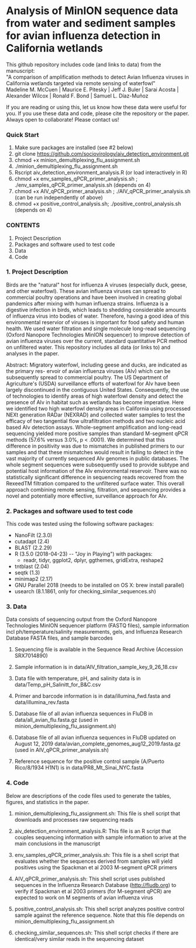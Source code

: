 # Analysis of MinION sequence data from water and sediment samples for avian influenza detection in California wetlands

This github repository includes code (and links to data) from the manuscript:  
"A comparison of amplification methods to detect Avian Influenza viruses in California wetlands targeted via remote sensing of waterfowl"  
Madeline M. McCuen | Maurice E. Pitesky | Jeff J. Buler | Sarai Acosta | Alexander Wilcox | Ronald F. Bond | Samuel L. Díaz-Muñoz

If you are reading or using this, let us know how these data were useful for you. If you use these data and code, please cite the repository or the paper. Always open to collaborate! Please contact us!

### Quick Start
1. Make sure packages are installed (see #2 below)
2. git clone https://github.com/sociovirology/aiv_detection_environment.git
3. chmod +x minion_demultiplexing_flu_assignment.sh
4. ./minion_demultiplexing_flu_assignment.sh
5. Rscript aiv_detection_environment_analysis.R (or load interactively in R)
6. chmod +x env_samples_qPCR_primer_analysis.sh ; ./env_samples_qPCR_primer_analysis.sh (depends on 4)
7. chmod +x AIV_qPCR_primer_analysis.sh ; ./AIV_qPCR_primer_analysis.sh (can be run independently of above)
8. chmod +x positive_control_analysis.sh; ./positive_control_analysis.sh (depends on 4)

### CONTENTS
1. Project Description
2. Packages and software used to test code
3. Data
4. Code

### 1. Project Description
Birds are the "natural" host for influenza A viruses (especially duck, geese, and other waterfowl). These avian influenza viruses can spread to commercial poultry operations and have been involved in creating global pandemics after mixing with human influenza strains. Influenza is a digestive infection in birds, which leads to shedding considerable amounts of influenza virus into bodies of water. Therefore, having a good idea of this environmental reservior of viruses is important for food safety and human health. We used water filtration and single molecule long-read sequencing (Oxford Nanopore Technologies MinION sequencer) to improve detection of avian influenza viruses over the current, standard quantitative PCR method on unfiltered water. This repository includes all data (or links to) and analyses in the paper.

Abstract:
Migratory waterfowl, including geese and ducks, are indicated as the primary res- ervoir of avian influenza viruses (AIv) which can be subsequently spread to commercial poultry. The US Department of Agriculture's (USDA) surveillance efforts of waterfowl for AIv have been largely discontinued in the contiguous United States. Consequently, the use of technologies to identify areas of high waterfowl density and detect the presence of AIv in habitat such as wetlands has become imperative. Here we identified two high waterfowl density areas in California using processed NEXt generation RADar (NEXRAD) and collected water samples to test the efficacy of two tangential flow ultrafiltration methods and two nucleic acid based AIv detection assays. Whole-segment amplification and long-read sequencing yielded more positive samples than standard M-segment qPCR methods (57.6% versus 3.0%, p < .0001). We determined that this difference in positivity was due to mismatches in published primers to our samples and that these mismatches would result in failing to detect in the vast majority of currently sequenced AIv genomes in public databases. The whole segment sequences were subsequently used to provide subtype and potential host information of the AIv environmental reservoir. There was no statistically significant difference in sequencing reads recovered from the RexeedTM filtration compared to the unfiltered surface water. This overall approach combining remote sensing, filtration, and sequencing provides a novel and potentially more effective, surveillance approach for AIv.

### 2. Packages and software used to test code
This code was tested using the following software packages:

* NanoFilt (2.3.0)
* cutadapt (2.4)
* BLAST (2.2.29)
* R (3.5.0 (2018-04-23) -- "Joy in Playing") with packages:
    + readr, tidyr, ggplot2, dplyr, ggthemes, gridExtra, reshape2
* tntblast (2.04)
* seqtk (1.3)
* minimap2 (2.17)
* GNU Parallel 2018 (needs to be installed on OS X: brew install parallel)
* usearch (8.1.1861, only for checking_similar_sequences.sh)

### 3. Data
Data consists of sequencing output from the Oxford Nanopore Technologies MinION sequencer platform (FASTQ files), sample information incl ph/temperature/salinity measurements, gels, and Influenza Research Database FASTA files, and sample barcodes

1) Sequencing file is available in the Sequence Read Archive (Accession SRX7014890)

2) Sample information is in data/AIV_filtration_sample_key_9_26_18.csv 

3) Data file with temperature, pH, and salinity data is in data/Temp_pH_Salinitt_for_B&C.csv

4) Primer and barcode information is in data/illumina_fwd.fasta and data/illumina_rev.fasta

5) Database file of all avian influenza sequences in FluDB in data/all_avian_flu.fasta.gz (used in minion_demultiplexing_flu_assignment.sh)

6) Database file of all avian influenza sequences in FluDB updated on August 12, 2019 data/avian_complete_genomes_aug12_2019.fasta.gz (used in AIV_qPCR_primer_analysis.sh)

7) Reference sequence for the positive control sample (A/Puerto Rico/8/1934 H1N1) is in data/PR8_Mt_Sinai_NYC.fasta

### 4. Code
Below are descriptions of the code files used to generate the tables, figures, and statistics in the paper.

1) minion_demultiplexing_flu_assignment.sh: This file is shell script that downloads and processes raw sequencing reads 

2) aiv_detection_environment_analysis.R: This file is an R script that couples sequencing information with sample information to arive at the main conclusions in the manuscript

3) env_samples_qPCR_primer_analysis.sh: This file is a shell script that evaluates whether the sequences derived from samples will yield positives using the Spackman et al 2003 M-segment qPCR primers 

4) AIV_qPCR_primer_analysis.sh: This shell script uses published sequences in the Influenza Research Database (http://fludb.org) to verify if Spackman et al 2003 primers (for M-segment qPCR) are expected to work on M segments of avian influenza virus

5) positive_control_analysis.sh: This shell script analyzes positive control sample against the reference sequence. Note that this file depends on minion_demultiplexing_flu_assignment.sh

6) checking_similar_sequences.sh: This shell script checks if there are identical/very similar reads in the sequencing dataset

